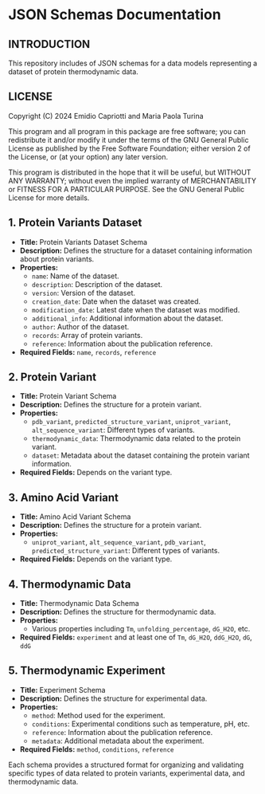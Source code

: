 # JSON Schemas Documentation

## INTRODUCTION
This repository includes of JSON schemas for a data models representing a dataset of protein thermodynamic  data.

## LICENSE
Copyright (C) 2024 Emidio Capriotti and Maria Paola Turina

This program and all program in this package are free software; you can redistribute it and/or modify it under the terms of the GNU General Public License as published by the Free Software Foundation; either version 2 of the License, or (at your option) any later version.

This program is distributed in the hope that it will be useful, but WITHOUT ANY WARRANTY; without even the implied warranty of MERCHANTABILITY or FITNESS FOR A PARTICULAR PURPOSE. See the GNU General Public License for more details.

## 1. Protein Variants Dataset

- **Title:** Protein Variants Dataset Schema
- **Description:** Defines the structure for a dataset containing information about protein variants.
- **Properties:**
  - `name`: Name of the dataset.
  - `description`: Description of the dataset.
  - `version`: Version of the dataset.
  - `creation_date`: Date when the dataset was created.
  - `modification_date`: Latest date when the dataset was modified.
  - `additional_info`: Additional information about the dataset.
  - `author`: Author of the dataset.
  - `records`: Array of protein variants.
  - `reference`: Information about the publication reference.
- **Required Fields:** `name`, `records`, `reference`

## 2. Protein Variant

- **Title:** Protein Variant Schema
- **Description:** Defines the structure for a protein variant.
- **Properties:**
  - `pdb_variant`, `predicted_structure_variant`, `uniprot_variant`, `alt_sequence_variant`: Different types of variants.
  - `thermodynamic_data`: Thermodynamic data related to the protein variant.
  - `dataset`: Metadata about the dataset containing the protein variant information.
- **Required Fields:** Depends on the variant type.

## 3. Amino Acid Variant

- **Title:** Amino Acid Variant Schema
- **Description:** Defines the structure for a protein variant.
- **Properties:**
  - `uniprot_variant`, `alt_sequence_variant`, `pdb_variant`, `predicted_structure_variant`: Different types of variants.
- **Required Fields:** Depends on the variant type.

## 4. Thermodynamic Data

- **Title:** Thermodynamic Data Schema
- **Description:** Defines the structure for thermodynamic data.
- **Properties:**
  - Various properties including `Tm`, `unfolding_percentage`, `dG_H2O`, etc.
- **Required Fields:** `experiment` and at least one of `Tm`, `dG_H2O`, `ddG_H2O`, `dG`, `ddG`

## 5. Thermodynamic Experiment

- **Title:** Experiment Schema
- **Description:** Defines the structure for experimental data.
- **Properties:**
  - `method`: Method used for the experiment.
  - `conditions`: Experimental conditions such as temperature, pH, etc.
  - `reference`: Information about the publication reference.
  - `metadata`: Additional metadata about the experiment.
- **Required Fields:** `method`, `conditions`, `reference`

Each schema provides a structured format for organizing and validating specific types of data related to protein variants, experimental data, and thermodynamic data.

